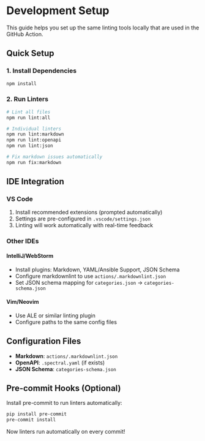# Development Setup

This guide helps you set up the same linting tools locally that are used in the GitHub Action.

## Quick Setup

### 1. Install Dependencies
```bash
npm install
```

### 2. Run Linters
```bash
# Lint all files
npm run lint:all

# Individual linters
npm run lint:markdown
npm run lint:openapi
npm run lint:json

# Fix markdown issues automatically
npm run fix:markdown
```

## IDE Integration

### VS Code
1. Install recommended extensions (prompted automatically)
2. Settings are pre-configured in `.vscode/settings.json`
3. Linting will work automatically with real-time feedback

### Other IDEs

#### IntelliJ/WebStorm
- Install plugins: Markdown, YAML/Ansible Support, JSON Schema
- Configure markdownlint to use `actions/.markdownlint.json`
- Set JSON schema mapping for `categories.json` → `categories-schema.json`

#### Vim/Neovim
- Use ALE or similar linting plugin
- Configure paths to the same config files

## Configuration Files

- **Markdown**: `actions/.markdownlint.json`
- **OpenAPI**: `.spectral.yaml` (if exists)
- **JSON Schema**: `categories-schema.json`

## Pre-commit Hooks (Optional)

Install pre-commit to run linters automatically:

```bash
pip install pre-commit
pre-commit install
```

Now linters run automatically on every commit!
